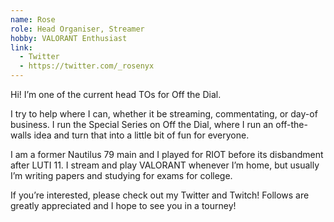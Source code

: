 ```yaml
---
name: Rose
role: Head Organiser, Streamer
hobby: VALORANT Enthusiast
link:
  - Twitter
  - https://twitter.com/_rosenyx
---
```


Hi! I’m one of the current head TOs for Off the Dial. 

I try to help where I can, whether it be streaming, commentating, or day-of business. I run the Special Series on Off the Dial, where I run an off-the-walls idea and turn that into a little bit of fun for everyone.

I am a former Nautilus 79 main and I played for RIOT before its disbandment after LUTI 11. I stream and play VALORANT whenever I’m home, but usually I’m writing papers and studying for exams for college.

If you’re interested, please check out my Twitter and Twitch! Follows are greatly appreciated and I hope to see you in a tourney!
